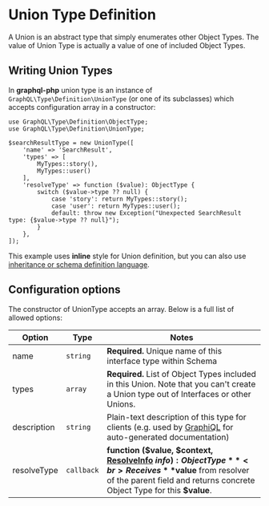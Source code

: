# Union Type Definition

A Union is an abstract type that simply enumerates other Object Types.
The value of Union Type is actually a value of one of included Object Types.

## Writing Union Types

In **graphql-php** union type is an instance of `GraphQL\Type\Definition\UnionType`
(or one of its subclasses) which accepts configuration array in a constructor:

```php-inline
use GraphQL\Type\Definition\ObjectType;
use GraphQL\Type\Definition\UnionType;

$searchResultType = new UnionType([
    'name' => 'SearchResult',
    'types' => [
        MyTypes::story(),
        MyTypes::user()
    ],
    'resolveType' => function ($value): ObjectType {
        switch ($value->type ?? null) {
            case 'story': return MyTypes::story();
            case 'user': return MyTypes::user();
            default: throw new Exception("Unexpected SearchResult type: {$value->type ?? null}");
        }
    },
]);
```

This example uses **inline** style for Union definition, but you can also use  
[inheritance or schema definition language](index.md#definition-styles).

## Configuration options

The constructor of UnionType accepts an array. Below is a full list of allowed options:

| Option      | Type       | Notes                                                                                                                                                                                                                                    |
| ----------- | ---------- | ---------------------------------------------------------------------------------------------------------------------------------------------------------------------------------------------------------------------------------------- |
| name        | `string`   | **Required.** Unique name of this interface type within Schema                                                                                                                                                                           |
| types       | `array`    | **Required.** List of Object Types included in this Union. Note that you can't create a Union type out of Interfaces or other Unions.                                                                                                    |
| description | `string`   | Plain-text description of this type for clients (e.g. used by [GraphiQL](https://github.com/graphql/graphiql) for auto-generated documentation)                                                                                          |
| resolveType | `callback` | **function ($value, $context, [ResolveInfo](../class-reference.md#graphqltypedefinitionresolveinfo) $info): ObjectType**<br> Receives **$value** from resolver of the parent field and returns concrete Object Type for this **$value**. |
